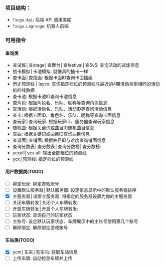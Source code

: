 ﻿### 项目结构：

- `Tsugu.Api`: 后端 API 调用类库
- `Tsugu.Lagrange`: 机器人前端

### 可用指令

#### 查询类

- 查试炼│查stage│查舞台│查festival│查5v5: 查询活动的试炼信息
- 抽卡模拟│卡池模拟: 就像真的抽卡一样
- 查卡面│查插画: 根据卡面ID查询卡面插画
- 历史预测线 | lsycx: 查询指定档位的预测线与最近的4期活动类型相同的活动的档线数据
- 查卡池: 根据卡池ID查询卡池信息
- 查角色: 根据角色名、乐队、昵称等查询角色信息
- 查活动: 根据活动名、乐队、活动ID等查询活动信息
- 查卡: 根据卡面ID、角色名、乐队、昵称等查询卡面信息
- 查玩家│查询玩家: 根据玩家ID、服务器查询玩家信息
- 随机曲: 根据关键词或曲目ID随机曲目信息
- 查曲: 根据关键词或曲目ID查询曲目信息
- 查谱面│查铺面: 根据曲目ID与难度查询铺面信息
- 查询分数表│查分数表│查询分数榜│查分数榜:
- ycxall│ycx all: 输出全部档位的预测线
- ycx│预测线: 指定档位的预测线

#### 用户数据类(TODO)

- [ ] 绑定玩家: 绑定游戏账号
- [ ] 设置默认服务器│默认服务器: 设定信息显示中的默认服务器排序
- [x] 主服务器│设置主服务器: 将指定的服务器设置为你的主服务器
- [ ] 关闭车牌转发│关闭个人车牌转发:
- [ ] 开启车牌转发│开启个人车牌转发:
- [ ] 玩家状态: 查询自己的玩家状态
- [ ] 主账号: 设定默认玩家状态、车牌展示中的主账号使用第几个账号
- [ ] 解除绑定: 解除绑定游戏账号

#### 车站类(TODO)

- [x] ycm│车来│有车吗: 获取车站信息
- [ ] 上传车牌: 自动检测车牌并上传